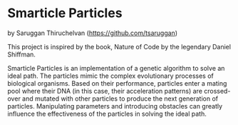 # Smarticle Particles
by Saruggan Thiruchelvan (https://github.com/tsaruggan)

This project is inspired by the book, Nature of Code by the legendary Daniel Shiffman.

Smarticle Particles is an implementation of a genetic algorithm to solve an ideal path. The particles mimic the complex evolutionary processes of biological organisms. Based on their performance, particles enter a mating pool where their DNA (in this case, their acceleration patterns) are crossed-over and mutated with other particles to produce the next generation of particles. Manipulating parameters and introducing obstacles can greatly influence the effectiveness of the particles in solving the ideal path.






